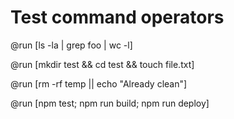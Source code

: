# Test command operators

@run [ls -la | grep foo | wc -l]

@run [mkdir test && cd test && touch file.txt]

@run [rm -rf temp || echo "Already clean"]

@run [npm test; npm run build; npm run deploy]